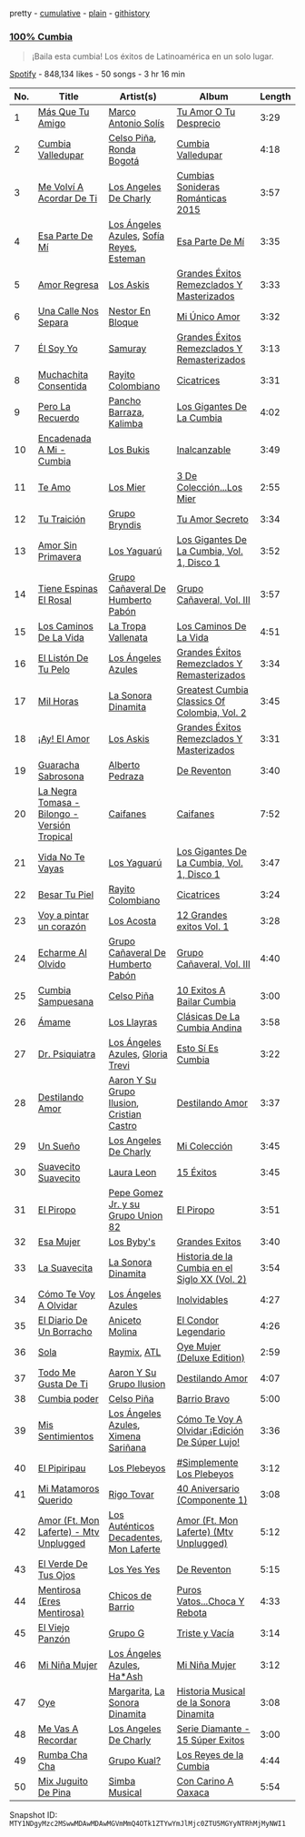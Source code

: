 pretty - [cumulative](/playlists/cumulative/37i9dQZF1DX8yLfjPY8emY.md) - [plain](/playlists/plain/37i9dQZF1DX8yLfjPY8emY) - [githistory](https://github.githistory.xyz/mackorone/spotify-playlist-archive/blob/main/playlists/plain/37i9dQZF1DX8yLfjPY8emY)

### [100% Cumbia](https://open.spotify.com/playlist/37i9dQZF1DX8yLfjPY8emY)

> ¡Baila esta cumbia! Los éxitos de Latinoamérica en un solo lugar.

[Spotify](https://open.spotify.com/user/spotify) - 848,134 likes - 50 songs - 3 hr 16 min

| No. | Title | Artist(s) | Album | Length |
|---|---|---|---|---|
| 1 | [Más Que Tu Amigo](https://open.spotify.com/track/1Vy7WUJubV9JEoebuJ9dfe) | [Marco Antonio Solís](https://open.spotify.com/artist/3tJnB0s6c3oXPq1SCCavnd) | [Tu Amor O Tu Desprecio](https://open.spotify.com/album/6335RBM5tYZal0oSZm6jvW) | 3:29 |
| 2 | [Cumbia Valledupar](https://open.spotify.com/track/7r2W5f8W70eGz2DlOD7S5g) | [Celso Piña](https://open.spotify.com/artist/6PmfbeAL7jAauFPNyQ5UPi), [Ronda Bogotá](https://open.spotify.com/artist/7843pz6oKe2jtcPew109fr) | [Cumbia Valledupar](https://open.spotify.com/album/3GZ1KTKbHZ5QFAXx0Thjtp) | 4:18 |
| 3 | [Me Volví A Acordar De Ti](https://open.spotify.com/track/3ZTMJQ5B7lsauB4GJt7kue) | [Los Angeles De Charly](https://open.spotify.com/artist/0fdpJLsenUo15X3dPPWJSR) | [Cumbias Sonideras Románticas 2015](https://open.spotify.com/album/4fvBXJ9gjqM2tlsAQVb1cV) | 3:57 |
| 4 | [Esa Parte De Mí](https://open.spotify.com/track/2KGPEwZmxkTb3ibPeIq0Pv) | [Los Ángeles Azules](https://open.spotify.com/artist/0ZCO8oVkMj897cKgFH7fRW), [Sofía Reyes](https://open.spotify.com/artist/0haZhu4fFKt0Ag94kZDiz2), [Esteman](https://open.spotify.com/artist/3ZtIhDSOuRkpDyqjx53X1R) | [Esa Parte De Mí](https://open.spotify.com/album/3StKKTOhmUMbmrqZbH0tDi) | 3:35 |
| 5 | [Amor Regresa](https://open.spotify.com/track/0FuqABgi0bD219B12xC7Hn) | [Los Askis](https://open.spotify.com/artist/7wiOKrtPg196Hh90CdoKPi) | [Grandes Éxitos Remezclados Y Masterizados](https://open.spotify.com/album/6gecuyIGvYoTOQdyZkovhS) | 3:33 |
| 6 | [Una Calle Nos Separa](https://open.spotify.com/track/48yRazqbGXUfSpGiTPNw0r) | [Nestor En Bloque](https://open.spotify.com/artist/2to8xMgnoxHCXPF7eWJPvg) | [Mi Único Amor](https://open.spotify.com/album/4hAN3ZyBVH5jvhjgW2ZAO8) | 3:32 |
| 7 | [Él Soy Yo](https://open.spotify.com/track/5wAuauXzrKjAeppxX1IsZ7) | [Samuray](https://open.spotify.com/artist/6fBjnfeYEU3VFuQl8RPrp8) | [Grandes Éxitos Remezclados Y Remasterizados](https://open.spotify.com/album/5QJn7lCZyefBlDVTfOPlAb) | 3:13 |
| 8 | [Muchachita Consentida](https://open.spotify.com/track/1zVDbrBG7zCd6AXGLmbGj4) | [Rayito Colombiano](https://open.spotify.com/artist/3yJUTkFm88TiJPLhLHKumn) | [Cicatrices](https://open.spotify.com/album/1p4Y2PEsXTnTxWrYjihemm) | 3:31 |
| 9 | [Pero La Recuerdo](https://open.spotify.com/track/3w2V1gsSTAkh6dgFIPcBKe) | [Pancho Barraza](https://open.spotify.com/artist/5dmU7FrmtbQaSzIvGsE4Jp), [Kalimba](https://open.spotify.com/artist/4RjamFQJNT8nVbTKXJDJgv) | [Los Gigantes De La Cumbia](https://open.spotify.com/album/7I0Iv1T3SASqGDnMfWjL6N) | 4:02 |
| 10 | [Encadenada A Mi \- Cumbia](https://open.spotify.com/track/72dq7syxHMZF44QX3r1yXH) | [Los Bukis](https://open.spotify.com/artist/16kOCiqZ1auY4sokSeZuKf) | [Inalcanzable](https://open.spotify.com/album/13UzYROsKbVZF4RZCrMtQF) | 3:49 |
| 11 | [Te Amo](https://open.spotify.com/track/70UUg4Z7nS5SJzMWc2W32U) | [Los Mier](https://open.spotify.com/artist/2B8mbONjmLnXk4wpqF5UPQ) | [3 De Colección...Los Mier](https://open.spotify.com/album/62NFPbyHBnsb2G1tyPUB8d) | 2:55 |
| 12 | [Tu Traición](https://open.spotify.com/track/2ObbqCZZgwK8VowFYf0RPh) | [Grupo Bryndis](https://open.spotify.com/artist/44WCHvwXBOMz6nm7Mu2ReO) | [Tu Amor Secreto](https://open.spotify.com/album/1ICfNn1KnGQnjyXaYOiB3c) | 3:34 |
| 13 | [Amor Sin Primavera](https://open.spotify.com/track/0SPeRV2ZKS9SBgNg9MOHZe) | [Los Yaguarú](https://open.spotify.com/artist/1CajkwEgJac9j9alNJJxTQ) | [Los Gigantes De La Cumbia, Vol\. 1, Disco 1](https://open.spotify.com/album/219roX2NTtUuwrhNoj4Bly) | 3:52 |
| 14 | [Tiene Espinas El Rosal](https://open.spotify.com/track/1PZ3QsCFec05Ls3PwOqKXZ) | [Grupo Cañaveral De Humberto Pabón](https://open.spotify.com/artist/48zixAu4wMDZwpVbOenDU7) | [Grupo Cañaveral, Vol\. III](https://open.spotify.com/album/4lxhwVX8BPSeITPGBOzIJw) | 3:57 |
| 15 | [Los Caminos De La Vida](https://open.spotify.com/track/1layZXCAmJ84fi21OmnTt5) | [La Tropa Vallenata](https://open.spotify.com/artist/6ESzKdcEDKvhUek4ZaHruk) | [Los Caminos De La Vida](https://open.spotify.com/album/2I72wA4qxK4ur3biscv0hv) | 4:51 |
| 16 | [El Listón De Tu Pelo](https://open.spotify.com/track/4gPBK5eYojAxc2SldHkvTo) | [Los Ángeles Azules](https://open.spotify.com/artist/0ZCO8oVkMj897cKgFH7fRW) | [Grandes Éxitos Remezclados Y Remasterizados](https://open.spotify.com/album/5I7CydpUxGqOSgFzSlxOew) | 3:34 |
| 17 | [Mil Horas](https://open.spotify.com/track/5XyItd5rFfdtoJsWHxON5x) | [La Sonora Dinamita](https://open.spotify.com/artist/13or1Wf6ipcvSIiurZATvw) | [Greatest Cumbia Classics Of Colombia, Vol\. 2](https://open.spotify.com/album/2zTSfpbKycKhOo3hwh8OEj) | 3:45 |
| 18 | [¡Ay! El Amor](https://open.spotify.com/track/6PAUYlcbuqx6s2MC5RAGLJ) | [Los Askis](https://open.spotify.com/artist/7wiOKrtPg196Hh90CdoKPi) | [Grandes Éxitos Remezclados Y Masterizados](https://open.spotify.com/album/6gecuyIGvYoTOQdyZkovhS) | 3:31 |
| 19 | [Guaracha Sabrosona](https://open.spotify.com/track/6MSCSfId8BhAc7PlW6uOJZ) | [Alberto Pedraza](https://open.spotify.com/artist/3TQh6LXI9ADgyZJTT19TeR) | [De Reventon](https://open.spotify.com/album/2LlcZX27HHaJVnHkYWvV5r) | 3:40 |
| 20 | [La Negra Tomasa \- Bilongo \- Versión Tropical](https://open.spotify.com/track/6cVHu0HmKo4oEOSOqooTa3) | [Caifanes](https://open.spotify.com/artist/1GImnM7WYVp95431ypofy9) | [Caifanes](https://open.spotify.com/album/7oNSmwtmqu8EvnD3cv2HOr) | 7:52 |
| 21 | [Vida No Te Vayas](https://open.spotify.com/track/6D7uV4Pv0IyOxBs138SRyf) | [Los Yaguarú](https://open.spotify.com/artist/1CajkwEgJac9j9alNJJxTQ) | [Los Gigantes De La Cumbia, Vol\. 1, Disco 1](https://open.spotify.com/album/219roX2NTtUuwrhNoj4Bly) | 3:47 |
| 22 | [Besar Tu Piel](https://open.spotify.com/track/3sxYWCxHH0TcbPcEd6Ie0N) | [Rayito Colombiano](https://open.spotify.com/artist/3yJUTkFm88TiJPLhLHKumn) | [Cicatrices](https://open.spotify.com/album/1p4Y2PEsXTnTxWrYjihemm) | 3:24 |
| 23 | [Voy a pintar un corazón](https://open.spotify.com/track/6JVU5TollB4mTzMkb5d8Z9) | [Los Acosta](https://open.spotify.com/artist/1sxekzjeHJaqkZbpaaGR9x) | [12 Grandes exitos Vol\. 1](https://open.spotify.com/album/4MS8BBgk33mKvBT2MfjTWa) | 3:28 |
| 24 | [Echarme Al Olvido](https://open.spotify.com/track/52Uy47FjbqbAh3WXejw7gU) | [Grupo Cañaveral De Humberto Pabón](https://open.spotify.com/artist/48zixAu4wMDZwpVbOenDU7) | [Grupo Cañaveral, Vol\. III](https://open.spotify.com/album/4lxhwVX8BPSeITPGBOzIJw) | 4:40 |
| 25 | [Cumbia Sampuesana](https://open.spotify.com/track/0rhFOZktswEji0h4IuruvM) | [Celso Piña](https://open.spotify.com/artist/6PmfbeAL7jAauFPNyQ5UPi) | [10 Exitos A Bailar Cumbia](https://open.spotify.com/album/1Q1ebViTjarKSUqf1Mre1Z) | 3:00 |
| 26 | [Ámame](https://open.spotify.com/track/6MSp1jexGF9TlEpzWM7Zuf) | [Los Llayras](https://open.spotify.com/artist/2ArV1M689cANDANMu9OfBz) | [Clásicas De La Cumbia Andina](https://open.spotify.com/album/1G9yAgWGkLLyc3ItyTfS3Z) | 3:58 |
| 27 | [Dr\. Psiquiatra](https://open.spotify.com/track/7lcEnkQEdNzjGGswqrZu6V) | [Los Ángeles Azules](https://open.spotify.com/artist/0ZCO8oVkMj897cKgFH7fRW), [Gloria Trevi](https://open.spotify.com/artist/1Db5GsIoVWYktPoD2nnPZZ) | [Esto Sí Es Cumbia](https://open.spotify.com/album/1ezTrrYQHb4QAsjw7uHZwG) | 3:22 |
| 28 | [Destilando Amor](https://open.spotify.com/track/1VL6n94ZDAHk3nwyqIGgTp) | [Aaron Y Su Grupo Ilusion](https://open.spotify.com/artist/1zVxAFV8uL5V816dzdHvYQ), [Cristian Castro](https://open.spotify.com/artist/2AZOALDIBORfbzKTuliwdJ) | [Destilando Amor](https://open.spotify.com/album/0jXhlN1DHW662aZCXUGxYH) | 3:37 |
| 29 | [Un Sueño](https://open.spotify.com/track/3fbALzbCtA459yOAJ2FChx) | [Los Angeles De Charly](https://open.spotify.com/artist/0fdpJLsenUo15X3dPPWJSR) | [Mi Colección](https://open.spotify.com/album/28iH8QQN9CbafK21M0BebE) | 3:45 |
| 30 | [Suavecito Suavecito](https://open.spotify.com/track/6Ysnd9T4uIhQesbWK672GF) | [Laura Leon](https://open.spotify.com/artist/1dON8KmX1N7ZPHCRyhK2hX) | [15 Éxitos](https://open.spotify.com/album/5Tu2cp5aCSB61PVU8vtzw9) | 3:45 |
| 31 | [El Piropo](https://open.spotify.com/track/3msTH7VNjRPAFxoYzlKPyo) | [Pepe Gomez Jr\. y su Grupo Union 82](https://open.spotify.com/artist/3aiiZsdJHqXrPkYOBQI0Uo) | [El Piropo](https://open.spotify.com/album/0T2NcviC3sAU3WGRHjsrwS) | 3:51 |
| 32 | [Esa Mujer](https://open.spotify.com/track/5T3CGyN8uwq3lfwMhEEZ3I) | [Los Byby's](https://open.spotify.com/artist/3CmqbJaTL0hrMiYfY0ssiN) | [Grandes Exitos](https://open.spotify.com/album/0j51KX0YG6HivxxPVwGzby) | 3:40 |
| 33 | [La Suavecita](https://open.spotify.com/track/2PXTwetJcZb2GS417RyCga) | [La Sonora Dinamita](https://open.spotify.com/artist/13or1Wf6ipcvSIiurZATvw) | [Historia de la Cumbia en el Siglo XX \(Vol\. 2\)](https://open.spotify.com/album/2NE1HmtyFqRKg2zV2uWxY2) | 3:54 |
| 34 | [Cómo Te Voy A Olvidar](https://open.spotify.com/track/51dNexiESqcJLsGLrmg1Nv) | [Los Ángeles Azules](https://open.spotify.com/artist/0ZCO8oVkMj897cKgFH7fRW) | [Inolvidables](https://open.spotify.com/album/1v2KdMb9X99cCsdahjRD8Y) | 4:27 |
| 35 | [El Diario De Un Borracho](https://open.spotify.com/track/3A4awt6Y9DwHBRuFDoRX5S) | [Aniceto Molina](https://open.spotify.com/artist/0vpwDjHfD1T65OcmvpcF0S) | [El Condor Legendario](https://open.spotify.com/album/1JizA2c3lbWRkz7p0jZEeG) | 4:26 |
| 36 | [Sola](https://open.spotify.com/track/4etqoFocnO9gSKtqtQbwXh) | [Raymix](https://open.spotify.com/artist/0hHT2BH7XTm3ZdZb6CX064), [ATL](https://open.spotify.com/artist/7moaTmrKrxOnFYW07pMEpg) | [Oye Mujer \(Deluxe Edition\)](https://open.spotify.com/album/3CzeG68WKVXRMumlmwoCfl) | 2:59 |
| 37 | [Todo Me Gusta De Ti](https://open.spotify.com/track/5gUoppDphfYsIiguGr5drh) | [Aaron Y Su Grupo Ilusion](https://open.spotify.com/artist/1zVxAFV8uL5V816dzdHvYQ) | [Destilando Amor](https://open.spotify.com/album/0Hkn7bDEG0kyUxI6gQdHzB) | 4:07 |
| 38 | [Cumbia poder](https://open.spotify.com/track/43067bbX2FhYHpfAntTIYB) | [Celso Piña](https://open.spotify.com/artist/6PmfbeAL7jAauFPNyQ5UPi) | [Barrio Bravo](https://open.spotify.com/album/0ZCip2zkf5EGx7j4QeRRUD) | 5:00 |
| 39 | [Mis Sentimientos](https://open.spotify.com/track/2LyHAsMcpW0Dm17rWYa79p) | [Los Ángeles Azules](https://open.spotify.com/artist/0ZCO8oVkMj897cKgFH7fRW), [Ximena Sariñana](https://open.spotify.com/artist/7plUpXSFcSJUZSiZAoXqr1) | [Cómo Te Voy A Olvidar ¡Edición De Súper Lujo!](https://open.spotify.com/album/6Deil0rDdWFnJfYWryngKd) | 3:36 |
| 40 | [El Pipiripau](https://open.spotify.com/track/5dX3713DyHWt1pKzX1Q54F) | [Los Plebeyos](https://open.spotify.com/artist/3VZbsevxBrgXLWjJ2Q8O7a) | [\#Simplemente Los Plebeyos](https://open.spotify.com/album/7eT3kohNNdc0DetUf0g3be) | 3:12 |
| 41 | [Mi Matamoros Querido](https://open.spotify.com/track/6e5rEbGGlrkMlIK1lHYRO7) | [Rigo Tovar](https://open.spotify.com/artist/5fKc00Wh60ggl0QptZ2aBx) | [40 Aniversario \(Componente 1\)](https://open.spotify.com/album/3MtyMeFGM6CO4xbImmyZgq) | 3:08 |
| 42 | [Amor \(Ft\. Mon Laferte\) \- Mtv Unplugged](https://open.spotify.com/track/2fscHtYDKLd7xYRCTe3prP) | [Los Auténticos Decadentes](https://open.spotify.com/artist/3HrbmsYpKjWH1lzhad7alj), [Mon Laferte](https://open.spotify.com/artist/4boI7bJtmB1L3b1cuL75Zr) | [Amor \(Ft\. Mon Laferte\) \(Mtv Unplugged\)](https://open.spotify.com/album/6CNdw6WvNlH86Y0h3rVQtw) | 5:12 |
| 43 | [El Verde De Tus Ojos](https://open.spotify.com/track/0KhaeXeF7DbpLQ3WGHEEw1) | [Los Yes Yes](https://open.spotify.com/artist/6h9B8wche8pbvJ0wiWKn8q) | [De Reventon](https://open.spotify.com/album/0yB20dyvlBv4qKrWfjfBzA) | 5:15 |
| 44 | [Mentirosa \(Eres Mentirosa\)](https://open.spotify.com/track/61CjystzXpC3TXueoe9Jss) | [Chicos de Barrio](https://open.spotify.com/artist/0pTxCwjrb9mfMx8fVgOT8X) | [Puros Vatos...Choca Y Rebota](https://open.spotify.com/album/6mIczU0lXJ1Mkyu0v1tdAe) | 4:33 |
| 45 | [El Viejo Panzón](https://open.spotify.com/track/3Dj3PRVWbPlCSaWeA0DBRM) | [Grupo G](https://open.spotify.com/artist/4zKNSiS1LD7OT0z3hTqRE8) | [Triste y Vacía](https://open.spotify.com/album/2bPp7IIAG9esCZClq0l6yV) | 3:14 |
| 46 | [Mi Niña Mujer](https://open.spotify.com/track/19p0PEnGr6XtRqCYEI8Ucc) | [Los Ángeles Azules](https://open.spotify.com/artist/0ZCO8oVkMj897cKgFH7fRW), [Ha\*Ash](https://open.spotify.com/artist/5xd2Tg7Zo8755eCy8Gxkp8) | [Mi Niña Mujer](https://open.spotify.com/album/30v9YxJ5EwVv84STFbJXvW) | 3:12 |
| 47 | [Oye](https://open.spotify.com/track/38UG6ZFOLKr6RSSeIQqEZ6) | [Margarita](https://open.spotify.com/artist/71YnddE01cKmoLCVG3E4e4), [La Sonora Dinamita](https://open.spotify.com/artist/13or1Wf6ipcvSIiurZATvw) | [Historia Musical de la Sonora Dinamita](https://open.spotify.com/album/3Csad1BdWIKnjb5rxzFscE) | 3:08 |
| 48 | [Me Vas A Recordar](https://open.spotify.com/track/5Nh4sheOYL11EWJzxhRu5c) | [Los Angeles De Charly](https://open.spotify.com/artist/0fdpJLsenUo15X3dPPWJSR) | [Serie Diamante \- 15 Súper Exitos](https://open.spotify.com/album/6CbDYnfZuYfuC9aKn9LcSq) | 3:00 |
| 49 | [Rumba Cha Cha](https://open.spotify.com/track/5OSUQtHDX5L0bW8MbLFlS7) | [Grupo Kual?](https://open.spotify.com/artist/4r880LQXdnpTflv3uqV4kX) | [Los Reyes de la Cumbia](https://open.spotify.com/album/7dqGNgngoKiz7sRR7DaBjw) | 4:44 |
| 50 | [Mix Juguito De Pina](https://open.spotify.com/track/68PWHpcmWTC92qoGADfOEG) | [Simba Musical](https://open.spotify.com/artist/2lxLwYbYnQZv7wkubtAq3J) | [Con Carino A Oaxaca](https://open.spotify.com/album/0IuDm4Z0RGNVsPZBDcNnUJ) | 5:54 |

Snapshot ID: `MTY1NDgyMzc2MSwwMDAwMDAwMGVmMmQ4OTk1ZTYwYmJlMjc0ZTU5MGYyNTRhMjMyNWI1`
